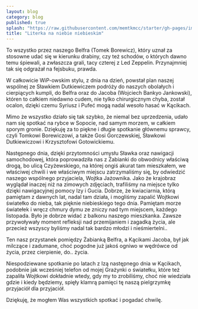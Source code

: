 ```yaml
---
layout: blog
category: blog
published: true
splash: "https://raw.githubusercontent.com/memtkmcc/starter/gh-pages/img/usr/literka.jpg"
title: "Literka na niebie niebieskim"
---
```


To wszystko przez naszego Belfra (Tomek Borewicz), który uznał za stosowne udać się w kierunku drabiny, czy też schodów, o których dawno temu śpiewali, a zwłaszcza grali, tacy czterej z Led Zeppelin. Przynajmniej tak się odgrażał na fejsbuku, prawda.

W całkowicie WiP-owskim stylu, z dnia na dzień, powstał plan naszej wspólnej ze Sławkiem Dutkiewiczem podróży do naszych obolałych i cierpiących kumpli, do Belfra oraz do Jacoba (Wojciech Bankyo Jankowski), któren to całkiem niedawno cudem, nie tylko chirurgicznym chyba, został ocalon, dzięki czemu Syriusz i Pufeć mogą nadal wesoło hasać w Kącikach.

Mimo że wszystko działo się tak szybko, że niemal bez uprzedzenia, udało nam się spotkać na rybce w Sopocie, nad samym morzem, w całkiem sporym gronie. Dziękuję za to piękne i długie spotkanie głównemu sprawcy, czyli Tomkowi Borewiczowi, a także Gosi Gorczewskiej, Sławkowi Dutkiewiczowi i Krzysztofowi Gotowickiemu.

Następnego dnia, dzięki przytomności umysłu Sławka oraz nawigacji samochodowej, która poprowadziła nas z Żabianki do obwodnicy właściwą drogą, bo ulicą Czyżewskiego, na której ongiś akurat tam mieszkałem, we właściwej chwili i we właściwym miejscu zatrzymaliśmy się, by odwiedzić naszego wspólnego przyjaciela, Wojtka Jażownika. Jako że krajobraz wyglądał inaczej niż na zimowych zdjęciach, trafiliśmy na miejsce tylko dzięki nawigacyjnej pomocy Izy i Gucia. Dobrze, że kwiaciarnia, którą pamiętam z dawnych lat, nadal tam działa, i mogliśmy zapalić Wojtkowi światełko do nieba, tak pięknie niebieskiego tego dnia. Pamiętam morze światełek i wręcz chmury dymu ze zniczy nad tym miejscem, każdego listopada. Było je dobrze widać z balkonu naszego mieszkanka. Zawsze przywoływały moment refleksji nad przemijaniem i zagadką życia, ale przecież wszyscy byliśmy nadal tak bardzo młodzi i nieśmiertelni..

Ten nasz przystanek pomiędzy Żabianką Belfra, a Kącikami Jacoba, był jak milczące i zadumane, choć pogodne już jakoś ogniwo w wędrówce od życia, przez cierpienie, do.. życia.

Niespodziewane spotkanie po latach z Izą następnego dnia w Kącikach, podobnie jak wcześniej telefon od mojej Grażynki o światełku, które też zapaliła Wojtkowi dokładnie wtedy, gdy my to zrobiliśmy, choć nie wiedziała gdzie i kiedy będziemy, spięły klamrą pamięci tę naszą pielgrzymkę przyjaciół dla przyjaciół.

Dziękuję, że mogłem Was wszystkich spotkać i pogadać chwilę.


